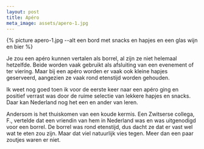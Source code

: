 ```yaml
---
layout: post
title: Apéro
meta_image: assets/apero-1.jpg
---
```


{% picture apero-1.jpg --alt een bord met snacks en hapjes en een glas wijn en bier %}

Je zou een apéro kunnen vertalen als borrel, al zijn ze niet helemaal hetzelfde. Beide worden vaak gebruikt als afsluiting van een evenement of ter viering. Maar bij een apéro worden er vaak ook kleine hapjes geserveerd, aangezien ze vaak rond etenstijd worden gehouden.

<!-- end_excerpt -->

Ik weet nog goed toen ik voor de eerste keer naar een apéro ging en positief verrast was door de ruime selectie van lekkere hapjes en snacks. Daar kan Nederland nog het een en ander van leren.

Andersom is het thuiskomen van een koude kermis. Een Zwitserse collega, F., vertelde dat een vriendin van hem in Nederland was en was uitgenodigd voor een borrel. De borrel was rond etenstijd, dus dacht ze dat er vast wel wat te eten zou zijn. Maar dat viel natuurlijk vies tegen. Meer dan een paar zoutjes waren er niet.
